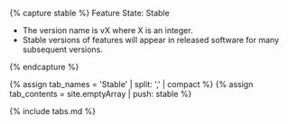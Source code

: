 {% capture stable %}
Feature State: Stable

* The version name is vX where X is an integer.
* Stable versions of features will appear in released software for many subsequent versions.

{% endcapture %}

{% assign tab_names = 'Stable' | split: ',' | compact %}
{% assign tab_contents = site.emptyArray | push: stable %}

{% include tabs.md %}
